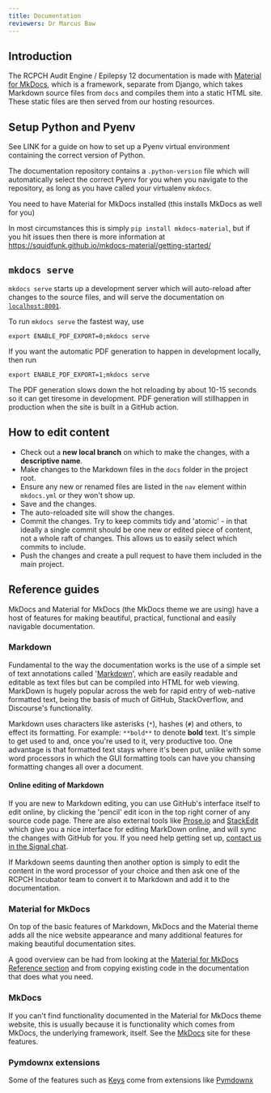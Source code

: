 ```yaml
---
title: Documentation
reviewers: Dr Marcus Baw
---
```


## Introduction

The RCPCH Audit Engine / Epilepsy 12 documentation is made with [Material for MkDocs](https://squidfunk.github.io/mkdocs-material/), which is a framework, separate from Django, which takes Markdown source files from `docs` and compiles them into a static HTML site. These static files are then served from our hosting resources.

## Setup Python and Pyenv

See LINK for a guide on how to set up a Pyenv virtual environment containing the correct version of Python.

The documentation repository contains a `.python-version` file which will automatically select the correct Pyenv for you when you navigate to the repository, as long as you have called your virtualenv `mkdocs`.

You need to have Material for MkDocs installed (this installs MkDocs as well for you)

In most circumstances this is simply `pip install mkdocs-material`, but if you hit issues then there is more information at <https://squidfunk.github.io/mkdocs-material/getting-started/>

## `mkdocs serve`

`mkdocs serve` starts up a development server which will auto-reload after changes to the source files, and will serve the documentation on [`localhost:8001`](http://localhost:8001).

To run `mkdocs serve` the fastest way, use

```console
export ENABLE_PDF_EXPORT=0;mkdocs serve
```

If you want the automatic PDF generation to happen in development locally, then run

```console
export ENABLE_PDF_EXPORT=1;mkdocs serve
```

The PDF generation slows down the hot reloading by about 10-15 seconds so it can get tiresome in development. PDF generation will stillhappen in production when the site is built in a GitHub action.

## How to edit content

- Check out a **new local branch** on which to make the changes, with a **descriptive name**.
- Make changes to the Markdown files in the `docs` folder in the project root.
- Ensure any new or renamed files are listed in the `nav` element within `mkdocs.yml` or they won't show up.
- Save and the changes.
- The auto-reloaded site will show the changes.
- Commit the changes. Try to keep commits tidy and 'atomic' - in that ideally a single commit should be one new or edited piece of content, not a whole raft of changes. This allows us to easily select which commits to include.
- Push the changes and create a pull request to have them included in the main project.

## Reference guides

MkDocs and Material for MkDocs (the MkDocs theme we are using) have a host of features for making beautiful, practical, functional and easily navigable documentation.

### Markdown

Fundamental to the way the documentation works is the use of a simple set of text annotations called '[Markdown](https://daringfireball.net/projects/markdown/)', which are easily readable and editable as text files but can be compiled into HTML for web viewing. MarkDown is hugely popular across the web for rapid entry of web-native formatted text, being the basis of much of GitHub, StackOverflow, and Discourse's functionality.

Markdown uses characters like asterisks (`*`), hashes (`#`) and others, to effect its formatting. For example: `**bold**` to denote **bold** text. It's simple to get used to and, once you're used to it, very productive too. One advantage is that formatted text stays where it's been put, unlike with some word processors in which the GUI formatting tools can have you chansing formatting changes all over a document.

#### Online editing of Markdown

If you are new to Markdown editing, you can use GitHub's interface itself to edit online, by clicking the 'pencil' edit icon in the top right corner of any source code page. There are also external tools like [Prose.io](http://prose.io/) and [StackEdit](https://stackedit.io/) which give you a nice interface for editing MarkDown online, and will sync the changes with GitHub for you. If you need help getting set up, [contact us in the Signal chat](../contact/contact.md).

If Markdown seems daunting then another option is simply to edit the content in the word processor of your choice and then ask one of the RCPCH Incubator team to convert it to Markdown and add it to the documentation.

### Material for MkDocs

On top of the basic features of Markdown, MkDocs and the Material theme adds all the nice website appearance and many additional features for making beautiful documentation sites.

A good overview can be had from looking at the [Material for MkDocs Reference section](https://squidfunk.github.io/mkdocs-material/reference/) and from copying existing code in the documentation that does what you need.

### MkDocs

If you can't find functionality documented in the Material for MkDocs theme website, this is usually because it is functionality which comes from MkDocs, the underlying framework, itself. See the [MkDocs](https://www.mkdocs.org/user-guide/writing-your-docs/#writing-with-markdown) site for these features.

### Pymdownx extensions

Some of the features such as [Keys](https://squidfunk.github.io/mkdocs-material/setup/extensions/python-markdown-extensions/#keys) come from extensions like [Pymdownx](https://facelessuser.github.io/pymdown-extensions/extensions/arithmatex/)
